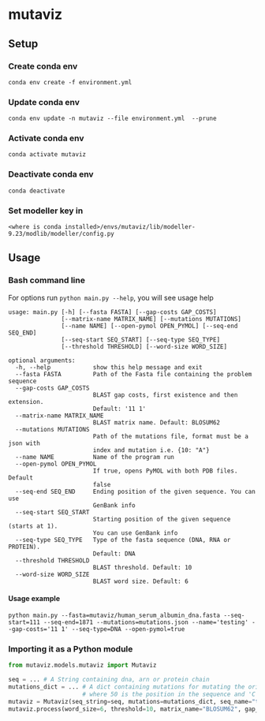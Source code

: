 # mutaviz

## Setup

### Create conda env
`conda env create -f environment.yml`

### Update conda env
`conda env update -n mutaviz --file environment.yml  --prune`

### Activate conda env
`conda activate mutaviz`

### Deactivate conda env
`conda deactivate`

### Set modeller key in
`<where is conda installed>/envs/mutaviz/lib/modeller-9.23/modlib/modeller/config.py`

## Usage

### Bash command line
For options run `python main.py --help`, you will see usage help

```
usage: main.py [-h] [--fasta FASTA] [--gap-costs GAP_COSTS]
               [--matrix-name MATRIX_NAME] [--mutations MUTATIONS]
               [--name NAME] [--open-pymol OPEN_PYMOL] [--seq-end SEQ_END]
               [--seq-start SEQ_START] [--seq-type SEQ_TYPE]
               [--threshold THRESHOLD] [--word-size WORD_SIZE]

optional arguments:
  -h, --help            show this help message and exit
  --fasta FASTA         Path of the Fasta file containing the problem sequence
  --gap-costs GAP_COSTS
                        BLAST gap costs, first existence and then extension.
                        Default: '11 1'
  --matrix-name MATRIX_NAME
                        BLAST matrix name. Default: BLOSUM62
  --mutations MUTATIONS
                        Path of the mutations file, format must be a json with
                        index and mutation i.e. {10: "A"}
  --name NAME           Name of the program run
  --open-pymol OPEN_PYMOL
                        If true, opens PyMOL with both PDB files. Default
                        false
  --seq-end SEQ_END     Ending position of the given sequence. You can use
                        GenBank info
  --seq-start SEQ_START
                        Starting position of the given sequence (starts at 1).
                        You can use GenBank info
  --seq-type SEQ_TYPE   Type of the fasta sequence (DNA, RNA or PROTEIN).
                        Default: DNA
  --threshold THRESHOLD
                        BLAST threshold. Default: 10
  --word-size WORD_SIZE
                        BLAST word size. Default: 6
```

#### Usage example
`python main.py --fasta=mutaviz/human_serum_albumin_dna.fasta --seq-start=111 --seq-end=1871 --mutations=mutations.json --name='testing' --gap-costs='11 1' --seq-type=DNA --open-pymol=true`

### Importing it as a Python module
```python
from mutaviz.models.mutaviz import Mutaviz

seq = ... # A String containing dna, arn or protein chain
mutations_dict = ... # A dict containing mutations for mutating the original sequence. i.e. {50: 'C'},
                     # where 50 is the position in the sequence and 'C' is the aminoacid you want to use.
mutaviz = Mutaviz(seq_string=seq, mutations=mutations_dict, seq_name="testing", seq_type="DNA")
mutaviz.process(word_size=6, threshold=10, matrix_name="BLOSUM62", gap_costs="11 1", open_pymol=False)
```